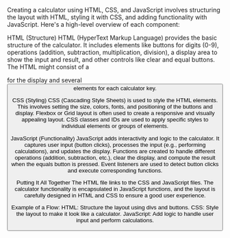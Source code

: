 Creating a calculator using HTML, CSS, and JavaScript involves structuring the layout with HTML, styling it with CSS, and adding functionality with JavaScript. Here's a high-level overview of each component:

HTML (Structure)
HTML (HyperText Markup Language) provides the basic structure of the calculator.
It includes elements like buttons for digits (0-9), operations (addition, subtraction, multiplication, division), a display area to show the input and result, and other controls like clear and equal buttons.
The HTML might consist of a <div> for the display and several <button> elements for each calculator key.

CSS (Styling)
CSS (Cascading Style Sheets) is used to style the HTML elements.
This involves setting the size, colors, fonts, and positioning of the buttons and display.
Flexbox or Grid layout is often used to create a responsive and visually appealing layout.
CSS classes and IDs are used to apply specific styles to individual elements or groups of elements.

JavaScript (Functionality)
JavaScript adds interactivity and logic to the calculator.
It captures user input (button clicks), processes the input (e.g., performing calculations), and updates the display.
Functions are created to handle different operations (addition, subtraction, etc.), clear the display, and compute the result when the equals button is pressed.
Event listeners are used to detect button clicks and execute corresponding functions.

Putting It All Together
The HTML file links to the CSS and JavaScript files.
The calculator functionality is encapsulated in JavaScript functions, and the layout is carefully designed in HTML and CSS to ensure a good user experience.

Example of a Flow:
HTML: Structure the layout using divs and buttons.
CSS: Style the layout to make it look like a calculator.
JavaScript: Add logic to handle user input and perform calculations.
